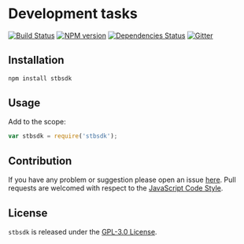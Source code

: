 Development tasks
=================

[![Build Status](https://img.shields.io/travis/stbsdk/stbsdk.svg?style=flat-square)](https://travis-ci.org/stbsdk/stbsdk)
[![NPM version](https://img.shields.io/npm/v/stbsdk.svg?style=flat-square)](https://www.npmjs.com/package/stbsdk)
[![Dependencies Status](https://img.shields.io/david/stbsdk/stbsdk.svg?style=flat-square)](https://david-dm.org/stbsdk/stbsdk)
[![Gitter](https://img.shields.io/badge/gitter-join%20chat-blue.svg?style=flat-square)](https://gitter.im/DarkPark/stbsdk)


## Installation ##

```bash
npm install stbsdk
```


## Usage ##

Add to the scope:

```js
var stbsdk = require('stbsdk');
```


## Contribution ##

If you have any problem or suggestion please open an issue [here](https://github.com/stbsdk/stbsdk/issues).
Pull requests are welcomed with respect to the [JavaScript Code Style](https://github.com/DarkPark/jscs).


## License ##

`stbsdk` is released under the [GPL-3.0 License](http://opensource.org/licenses/GPL-3.0).
